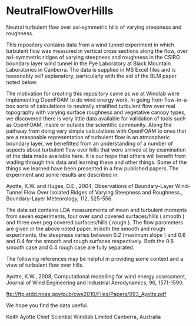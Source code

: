 # NeutralFlowOverHills
Neutral turbulent flow over axi-symmetric hills of varying steepness and roughness.

This repository contains data from a wind tunnel experiment in which turbulent flow was measured in vertical cross sections along the flow, over axi-symmetric ridges of varying steepness and roughness in the CSIRO boundary layer wind tunnel in the Pye Laboratory at Black Mountain Laboratories in Canberra.  The data is supplied in MS Excel files and is reasonably self explanatory, particularly with the aid of the BLM paper noted below.

The motivation for creating this repository came as we at Windlab were implementing OpenFOAM to do wind energy work.  In going from flow-in-a-box sorts of calculations to neutrally stratified turbulent flow over real topography with varying surface roughness and vegetative canopy types, we discovered there is very little data available for validation of tools such as OpenFOAM, inside or outside the scientific community.  Along the pathway from doing very simple calculations with OpenFOAM to ones that are a reasonable representation of turbulent flow in an atmospheric boundary layer, we benefitted from an understanding of a number of aspects about turbulent flow over hills that were arrived at by examination of the data made available here.  It is our hope that others will benefit from wading through this data and learning these and other things.  Some of the things we learned have been presented in a few published papers.  The experiment and some results are described in:

Ayotte, K.W. and Huges, D.E., 2004, Observations of Boundary-Layer Wind-Tunnel Flow Over Isolated Ridges of Varying Steepness and Roughness., Boundary-Layer Meteorology, 112, 525-556.

The data set contains LDA measurements of mean and turbulent moments from seven experiments, four over sand covered surfaces/hills ( smooth ) and three over peg covered surfaces/hills ( rough ). The flow parameters are given in the above noted paper. In both the smooth and rough experiments, the steepness varies between 0.2 (maximum slope ) and 0.6 and 0.4 for the smooth and rough surfaces respectively. Both the 0.6 smooth case and 0.4 rough case are fully separated.

The following references may be helpful in providing some context and a view of turbulent flow over hills.

Ayotte, K.W., 2008, Computational modelling for wind energy assessment, Journal of Wind Engineering and Industrial Aerodynamics, 96, 1571-1590.

ftp://ftp.atdd.noaa.gov/pub/cwe2010/Files/Papers/093_Ayotte.pdf

We hope you find the data useful.

Keith Ayotte
Chief Scientist
Windlab Limited
Canberra, Australia

